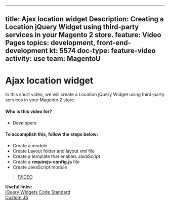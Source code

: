 
---
title: Ajax location widget
Description: Creating a Location jQuery Widget using third-party services in your Magento 2 store.
feature: Video Pages
topics: development, front-end-development
kt: 5574
doc-type: feature-video
activity: use
team: MagentoU
---
# Ajax location widget

In this short video, we will create a Location jQuery Widget using third-party services in your Magento 2 store.

#### Who is this video for?
* Developers

#### To accomplish this, follow the steps below:
* Create a module
* Create Layout folder and layout xml file
* Create a template that enables JavaScript
* Create a **requirejs-config.js** file
* Create JavaScript module

>[!VIDEO](https://video.tv.adobe.com/v/35762)

**Useful links:**
<br/>
[jQuery Widgets Code Standard](https://devdocs.magento.com/guides/v2.4/coding-standards/code-standard-jquery-widgets.html)
<br/>
[Custom JS](https://devdocs.magento.com/guides/v2.4/javascript-dev-guide/javascript/custom_js.html)
